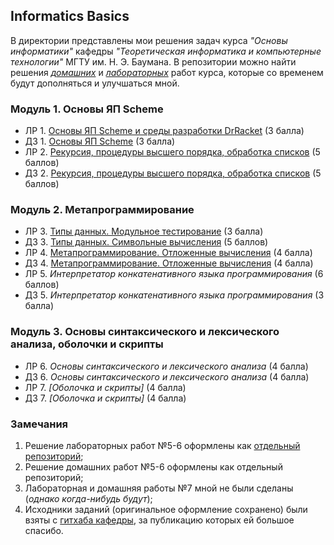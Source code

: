 ## Informatics Basics
В директории представлены мои решения задач курса _"Основы информатики"_ кафедры _"Теоретическая информатика и компьютерные технологии"_ МГТУ им. Н. Э. Баумана. В репозитории можно найти решения [_домашних_](./homework/) и [_лабораторных_](./laboratory%20work/) работ курса, которые со временем будут дополняться и улучшаться мной.

### Модуль 1. Основы ЯП Scheme
* ЛР 1. [Основы ЯП Scheme и среды разработки DrRacket](./laboratory%20work/lab1/) (3 балла)
* ДЗ 1. [Основы ЯП Scheme](./homework/hw1/) (3 балла)
* ЛР 2. [Рекурсия, процедуры высшего порядка, обработка списков](./laboratory%20work/lab2/) (5 баллов)
* Д3 2. [Рекурсия, процедуры высшего порядка, обработка списков](./homework/hw2/) (5 баллов)

### Модуль 2. Метапрограммирование
* ЛР 3. [Типы данных. Модульное тестирование](./laboratory%20work/lab3/) (3 балла)
* ДЗ 3. [Типы данных. Символьные вычисления](./homework/hw3/) (5 баллов)
* ЛР 4. [Метапрограммирование. Отложенные вычисления](./laboratory%20work/lab4/) (4 балла)
* Д3 4. [Метапрограммирование. Отложенные вычисления](./homework/hw4/) (4 балла)
* ЛР 5. _Интерпретатор конкатенативного языка программирования_ (6 баллов)
* Д3 5. _Интерпретатор конкатенативного языка программирования_ (3 балла)

### Модуль 3. Основы синтаксического и лексического анализа, оболочки и скрипты
*  ЛР 6. _Основы синтаксического и лексического анализа_ (4 балла)
*  ДЗ 6. _Основы синтаксического и лексического анализа_ (4 балла)
*  ЛР 7. _[Оболочка и скрипты]_ (4 балла)
*  Д3 7. _[Оболочка и скрипты]_ (4 балла)

### Замечания
1. Решение лабораторных работ №5-6 оформлены как [отдельный репозиторий](https://github.com/not-Whale/scheme-interpreter);
2. Решение домашних работ №5-6 оформлены как отдельный репозиторий;
3. Лабораторная и домашняя работы №7 мной не были сделаны (_однако когда-нибудь будут_);
4. Исходники заданий (оригинальное оформление сохранено) были взяты с [гитхаба кафедры](https://github.com/bmstu-iu9), за публикацию которых ей большое спасибо.

